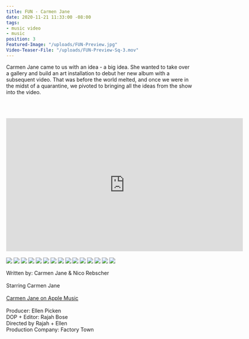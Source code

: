 ```yaml
---
title: FUN - Carmen Jane
date: 2020-11-21 11:33:00 -08:00
tags:
- music video
- music
position: 3
Featured-Image: "/uploads/FUN-Preview.jpg"
Video-Teaser-File: "/uploads/FUN-Preview-Sq-3.mov"
---
```


Carmen Jane came to us with an idea - a big idea. She wanted to take over a gallery and build an art installation to debut her new album with a subsequent video. That was before the world melted, and once we were in the midst of a quarantine, we pivoted to bringing all the ideas from the show into the video. 

<BR><BR>

<iframe src="https://player.vimeo.com/video/445406913" width="640" height="360" frameborder="0" allow="autoplay; fullscreen" allowfullscreen></iframe>


<BR>
<BR>


<div class="gallery" data-columns="3">
<img src="/uploads/FactoryTown_MusicVideo-SlowItDownWindoe1006.jpg" />
<img src="/uploads/FactoryTown_MusicVideo-SlowItDownWindoe1004.jpg" />
<img src="/uploads/FactoryTown_MusicVideo-SlowItDownWindoe1007.jpg" />
<img src="/uploads/FactoryTown_MusicVideo-SlowItDownWindoe1005.jpg" />
<img src="/uploads/FactoryTown_MusicVideo-SlowItDownWindoe1001.jpg" />
<img src="/uploads/FactoryTown_MusicVideo-SlowItDownWindoe1003.jpg" />
<img src="/uploads/FactoryTown_MusicVideo-SlowItDownWindoe1002.jpg" />
<img src="/uploads/FactoryTown_MusicVideo-SlowItDownWindoe1008.jpg" />
<img src="/uploads/FactoryTown_MusicVideo-SlowItDownWindoe1015.jpg" />
<img src="/uploads/FactoryTown_MusicVideo-SlowItDownWindoe1012.jpg" />
<img src="/uploads/FactoryTown_MusicVideo-SlowItDownWindoe1014.jpg" />
<img src="/uploads/FactoryTown_MusicVideo-SlowItDownWindoe1009.jpg" />
<img src="/uploads/FactoryTown_MusicVideo-SlowItDownWindoe1018.jpg" />
<img src="/uploads/FactoryTown_MusicVideo-SlowItDownWindoe1017.jpg" />
<img src="/uploads/FactoryTown_MusicVideo-SlowItDownWindoe1016.jpg" />

</div>




Written by: Carmen Jane & Nico Rebscher <BR>
<BR>
Starring Carmen Jane <BR>
<BR>
[Carmen Jane on Apple Music](https://itunes.apple.com/us/artist/carmen-jane/1526883492?ign-gact=3&ls=1)<BR>
<BR>
Producer: Ellen Picken<BR>
DOP \+ Editor: Rajah Bose<BR>
Directed by Rajah \+ Ellen<BR>
Production Company: Factory Town<BR>

